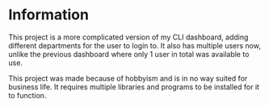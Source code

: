 <h1>Information</h1>

This project is a more complicated version of my CLI dashboard, adding different departments for the user to login to. It also has multiple users now, unlike the previous dashboard where only 1 user in total was available to use.

This project was made because of hobbyism and is in no way suited for business life. It requires multiple libraries and programs to be installed for it to function.
